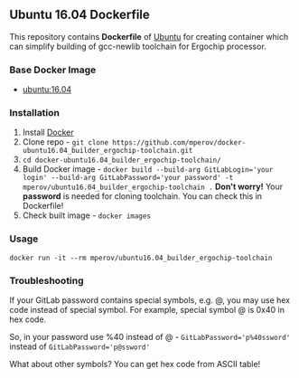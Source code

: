 ## Ubuntu 16.04 Dockerfile

This repository contains **Dockerfile** of [Ubuntu](http://www.ubuntu.com/) for creating container which can simplify building of gcc-newlib toolchain for Ergochip processor.

### Base Docker Image

* [ubuntu:16.04](https://hub.docker.com/_/ubuntu)

### Installation

1. Install [Docker](https://www.docker.com/)
2. Clone repo - `git clone https://github.com/mperov/docker-ubuntu16.04_builder_ergochip-toolchain.git`
3. `cd docker-ubuntu16.04_builder_ergochip-toolchain/`
4. Build Docker image - `docker build --build-arg GitLabLogin='your login' --build-arg GitLabPassword='your password' -t mperov/ubuntu16.04_builder_ergochip-toolchain .`
**Don't worry!** Your **password** is needed for cloning toolchain. You can check this in Dockerfile!
5. Check built image - `docker images`

### Usage

    docker run -it --rm mperov/ubuntu16.04_builder_ergochip-toolchain
    
### Troubleshooting

If your GitLab password contains special symbols, e.g. @, you may use hex code instead of special symbol. For example, special symbol @ is 0x40 in hex code.

So, in your password use %40 instead of @ - `GitLabPassword='p%40ssword'` instead of `GitLabPassword='p@ssword'`

What about other symbols? You can get hex code from ASCII table!
